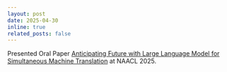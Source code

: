 ```yaml
---
layout: post
date: 2025-04-30
inline: true
related_posts: false
---
```


Presented Oral Paper [Anticipating Future with Large Language Model for Simultaneous Machine Translation](https://aclanthology.org/2025.naacl-long.286/) at NAACL 2025.